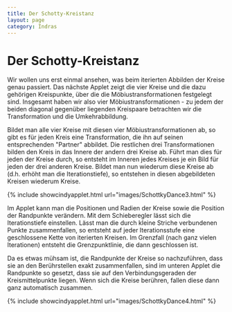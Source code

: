 ```yaml
---
title: Der Schotty-Kreistanz
layout: page
category: Indras
---
```


# Der Schotty-Kreistanz

Wir wollen uns erst einmal ansehen, was beim iterierten Abbilden der Kreise genau passiert. Das nächste Applet zeigt die vier Kreise und die dazu gehörigen Kreispunkte, über die die Möbiustransformationen festgelegt sind. Insgesamt haben wir also vier Möbiustransformationen - zu jedem der beiden diagonal gegenüber liegenden Kreispaare betrachten wir die Transformation und die Umkehrabbildung.

Bildet man alle vier Kreise mit diesen vier Möbiustransformationen ab, so gibt es für jeden Kreis eine Transformation, die ihn auf seinen entsprechenden "Partner" abbildet. Die restlichen drei Transformationen bilden den Kreis in das Innere der andern drei Kreise ab. Führt man dies für jeden der Kreise durch, so entsteht im Inneren jedes Kreises je ein Bild für jeden der drei anderen Kreise. Bildet man nun wiederum diese Kreise ab (d.h. erhöht man die Iterationstiefe), so entstehen in diesen abgebildeten Kreisen wiederum Kreise.

{% include showcindyapplet.html url="images/SchottkyDance3.html" %}


Im Applet kann man die Positionen und Radien der Kreise sowie die Position der Randpunkte verändern. Mit dem Schieberegler lässt sich die Iterationstiefe einstellen. Lässt man die durch kleine Striche verbundenen Punkte zusammenfallen, so entsteht auf jeder Iterationsstufe eine geschlossene Kette von iterierten Kreisen. Im Grenzfall (nach ganz vielen Iterationen) entsteht die Grenzpunktlinie, die dann geschlossen ist.

Da es etwas mühsam ist, die Randpunkte der Kreise so nachzuführen, dass sie an den Berührstellen exakt zusammenfallen, sind im unteren Applet die Randpunkte so gesetzt, dass sie auf den Verbindungsgeraden der Kreismittelpunkte liegen. Wenn sich die Kreise berühren, fallen diese dann ganz automatisch zusammen.

{% include showcindyapplet.html url="images/SchottkyDance4.html" %}

